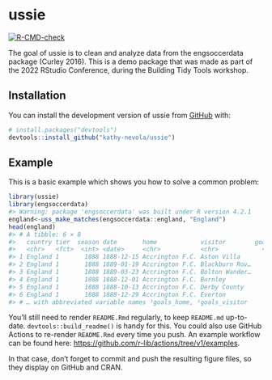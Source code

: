 
<!-- README.md is generated from README.Rmd. Please edit that file -->

# ussie

<!-- badges: start -->

[![R-CMD-check](https://github.com/kathy-nevola/ussie/actions/workflows/R-CMD-check.yaml/badge.svg)](https://github.com/kathy-nevola/ussie/actions/workflows/R-CMD-check.yaml)
<!-- badges: end -->

The goal of ussie is to clean and analyze data from the engsoccerdata
package (Curley 2016). This is a demo package that was made as part of
the 2022 RStudio Conference, during the Building Tidy Tools workshop.

## Installation

You can install the development version of ussie from
[GitHub](https://github.com/) with:

``` r
# install.packages("devtools")
devtools::install_github("kathy-nevola/ussie")
```

## Example

This is a basic example which shows you how to solve a common problem:

``` r
library(ussie)
library(engsoccerdata)
#> Warning: package 'engsoccerdata' was built under R version 4.2.1
england<-uss_make_matches(engsoccerdata::england, "England")
head(england)
#> # A tibble: 6 × 8
#>   country tier  season date       home            visitor        goals…¹ goals…²
#>   <chr>   <fct>  <int> <date>     <chr>           <chr>            <int>   <int>
#> 1 England 1       1888 1888-12-15 Accrington F.C. Aston Villa          1       1
#> 2 England 1       1888 1889-01-19 Accrington F.C. Blackburn Rov…       0       2
#> 3 England 1       1888 1889-03-23 Accrington F.C. Bolton Wander…       2       3
#> 4 England 1       1888 1888-12-01 Accrington F.C. Burnley              5       1
#> 5 England 1       1888 1888-10-13 Accrington F.C. Derby County         6       2
#> 6 England 1       1888 1888-12-29 Accrington F.C. Everton              3       1
#> # … with abbreviated variable names ¹​goals_home, ²​goals_visitor
```

You’ll still need to render `README.Rmd` regularly, to keep `README.md`
up-to-date. `devtools::build_readme()` is handy for this. You could also
use GitHub Actions to re-render `README.Rmd` every time you push. An
example workflow can be found here:
<https://github.com/r-lib/actions/tree/v1/examples>.

In that case, don’t forget to commit and push the resulting figure
files, so they display on GitHub and CRAN.
